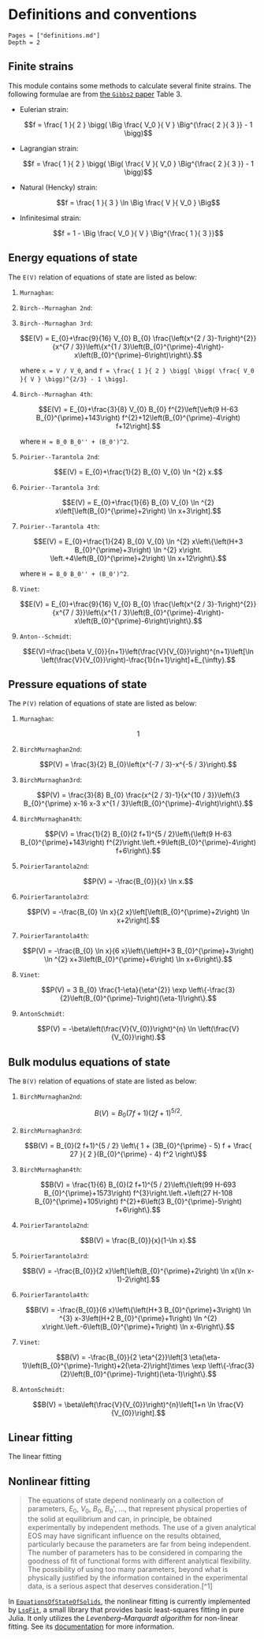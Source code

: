 # Definitions and conventions

```@contents
Pages = ["definitions.md"]
Depth = 2
```

## Finite strains

This module contains some methods to calculate several finite strains.
The following formulae are from
[the `Gibbs2` paper](https://www.sciencedirect.com/science/article/pii/S0010465511001470) Table 3.

- Eulerian strain:

  ```math
  f = \frac{ 1 }{ 2 } \bigg( \Big \frac{ V_0 }{ V } \Big^{\frac{ 2 }{ 3 }} - 1 \bigg)
  ```

- Lagrangian strain:

  ```math
  f = \frac{ 1 }{ 2 } \bigg( \Big( \frac{ V }{ V_0 } \Big^{\frac{ 2 }{ 3 }} - 1 \bigg)
  ```

- Natural (Hencky) strain:

  ```math
  f = \frac{ 1 }{ 3 } \ln \Big \frac{ V }{ V_0 } \Big
  ```

- Infinitesimal strain:

  ```math
  f = 1 - \Big \frac{ V_0 }{ V } \Big^{\frac{ 1 }{ 3 }}
  ```

## Energy equations of state

The ``E(V)`` relation of equations of state are listed as below:

1. `Murnaghan`:

2. `Birch--Murnaghan 2nd`:

   ```math
   ```

3. `Birch--Murnaghan 3rd`:

   ```math
   E(V) = E_{0}+\frac{9}{16} V_{0} B_{0} \frac{\left(x^{2 / 3}-1\right)^{2}}{x^{7 / 3}}\left\{x^{1 / 3}\left(B_{0}^{\prime}-4\right)-x\left(B_{0}^{\prime}-6\right)\right\}.
   ```

   where ``x = V / V_0``, and
   ``f = \frac{ 1 }{ 2 } \bigg[ \bigg( \frac{ V_0 }{ V } \bigg)^{2/3} - 1 \bigg]``.

4. `Birch--Murnaghan 4th`:

   ```math
   E(V) = E_{0}+\frac{3}{8} V_{0} B_{0} f^{2}\left[\left(9 H-63 B_{0}^{\prime}+143\right) f^{2}+12\left(B_{0}^{\prime}-4\right) f+12\right].
   ```

   where ``H = B_0 B_0'' + (B_0')^2``.

5. `Poirier--Tarantola 2nd`:

   ```math
   E(V) = E_{0}+\frac{1}{2} B_{0} V_{0} \ln ^{2} x.
   ```

6. `Poirier--Tarantola 3rd`:

   ```math
   E(V) = E_{0}+\frac{1}{6} B_{0} V_{0} \ln ^{2} x\left[\left(B_{0}^{\prime}+2\right) \ln x+3\right].
   ```

7. `Poirier--Tarantola 4th`:

   ```math
   E(V) = E_{0}+\frac{1}{24} B_{0} V_{0} \ln ^{2} x\left\{\left(H+3 B_{0}^{\prime}+3\right) \ln ^{2} x\right. \left.+4\left(B_{0}^{\prime}+2\right) \ln x+12\right\}.
   ```

   where ``H = B_0 B_0'' + (B_0')^2``.

8. `Vinet`:

   ```math
   E(V) = E_{0}+\frac{9}{16} V_{0} B_{0} \frac{\left(x^{2 / 3}-1\right)^{2}}{x^{7 / 3}}\left\{x^{1 / 3}\left(B_{0}^{\prime}-4\right)-x\left(B_{0}^{\prime}-6\right)\right\}.
   ```

9. `Anton--Schmidt`:

   ```math
   E(V)=\frac{\beta V_{0}}{n+1}\left(\frac{V}{V_{0}}\right)^{n+1}\left[\ln \left(\frac{V}{V_{0}}\right)-\frac{1}{n+1}\right]+E_{\infty}.
   ```

## Pressure equations of state

The ``P(V)`` relation of equations of state are listed as below:

1. `Murnaghan`:

   ```math
   1
   ```

2. `BirchMurnaghan2nd`:

   ```math
   P(V) = \frac{3}{2} B_{0}\left(x^{-7 / 3}-x^{-5 / 3}\right).
   ```

3. `BirchMurnaghan3rd`:

   ```math
   P(V) = \frac{3}{8} B_{0} \frac{x^{2 / 3}-1}{x^{10 / 3}}\left\{3 B_{0}^{\prime} x-16 x-3 x^{1 / 3}\left(B_{0}^{\prime}-4\right)\right\}.
   ```

4. `BirchMurnaghan4th`:

   ```math
   P(V) = \frac{1}{2} B_{0}(2 f+1)^{5 / 2}\left\{\left(9 H-63 B_{0}^{\prime}+143\right) f^{2}\right.\left.+9\left(B_{0}^{\prime}-4\right) f+6\right\}.
   ```

5. `PoirierTarantola2nd`:

   ```math
   P(V) = -\frac{B_{0}}{x} \ln x.
   ```

6. `PoirierTarantola3rd`:

   ```math
   P(V) = -\frac{B_{0} \ln x}{2 x}\left[\left(B_{0}^{\prime}+2\right) \ln x+2\right].
   ```

7. `PoirierTarantola4th`:

   ```math
   P(V) = -\frac{B_{0} \ln x}{6 x}\left\{\left(H+3 B_{0}^{\prime}+3\right) \ln ^{2} x+3\left(B_{0}^{\prime}+6\right) \ln x+6\right\}.
   ```

8. `Vinet`:

   ```math
   P(V) = 3 B_{0} \frac{1-\eta}{\eta^{2}} \exp \left\{-\frac{3}{2}\left(B_{0}^{\prime}-1\right)(\eta-1)\right\}.
   ```

9. `AntonSchmidt`:

   ```math
   P(V) = -\beta\left(\frac{V}{V_{0}}\right)^{n} \ln \left(\frac{V}{V_{0}}\right).
   ```

## Bulk modulus equations of state

The ``B(V)`` relation of equations of state are listed as below:

1. `BirchMurnaghan2nd`:

   ```math
   B(V) = B_{0}(7 f+1)(2 f+1)^{5 / 2}.
   ```

2. `BirchMurnaghan3rd`:

   ```math
   B(V) = B_{0}(2 f+1)^{5 / 2} \left\{ 1 + (3B_{0}^{\prime} - 5) f + \frac{ 27 }{ 2 }(B_{0}^{\prime} - 4) f^2 \right\}
   ```

3. `BirchMurnaghan4th`:

   ```math
   B(V) = \frac{1}{6} B_{0}(2 f+1)^{5 / 2}\left\{\left(99 H-693 B_{0}^{\prime}+1573\right) f^{3}\right.\left.+\left(27 H-108 B_{0}^{\prime}+105\right) f^{2}+6\left(3 B_{0}^{\prime}-5\right) f+6\right\}.
   ```

4. `PoirierTarantola2nd`:

   ```math
   B(V) = \frac{B_{0}}{x}(1-\ln x).
   ```

5. `PoirierTarantola3rd`:

   ```math
   B(V) = -\frac{B_{0}}{2 x}\left[\left(B_{0}^{\prime}+2\right) \ln x(\ln x-1)-2\right].
   ```

6. `PoirierTarantola4th`:

   ```math
   B(V) = -\frac{B_{0}}{6 x}\left\{\left(H+3 B_{0}^{\prime}+3\right) \ln ^{3} x-3\left(H+2 B_{0}^{\prime}+1\right) \ln ^{2} x\right.\left.-6\left(B_{0}^{\prime}+1\right) \ln x-6\right\}.
   ```

7. `Vinet`:

   ```math
   B(V) = -\frac{B_{0}}{2 \eta^{2}}\left[3 \eta(\eta-1)\left(B_{0}^{\prime}-1\right)+2(\eta-2)\right]\times \exp \left\{-\frac{3}{2}\left(B_{0}^{\prime}-1\right)(\eta-1)\right\}.
   ```

8. `AntonSchmidt`:

   ```math
   B(V) = \beta\left(\frac{V}{V_{0}}\right)^{n}\left[1+n \ln \frac{V}{V_{0}}\right].
   ```

## Linear fitting

The linear fitting

## Nonlinear fitting

> The equations of state depend nonlinearly on a collection of parameters,
> $E_0$, $V_0$, $B_0$, $B_0'$, ..., that represent physical properties of the
> solid at equilibrium and can, in principle, be obtained experimentally by
> independent methods. The use of a given analytical EOS may have significant
> influence on the results obtained, particularly because the parameters are far
> from being independent. The number of parameters has to be considered in
> comparing the goodness of fit of functional forms with different analytical
> flexibility. The possibility of using too many parameters, beyond what is
> physically justified by the information contained in the experimental data, is
> a serious aspect that deserves consideration.[^1]

In [`EquationsOfStateOfSolids`](https://github.com/MineralsCloud/EquationsOfStateOfSolids.jl),
the nonlinear fitting is currently implemented by
[`LsqFit`](https://github.com/JuliaNLSolvers/LsqFit.jl), a small library that
provides basic least-squares fitting in pure Julia. It only utilizes the
_Levenberg–Marquardt algorithm_ for non-linear fitting. See its
[documentation](https://github.com/JuliaNLSolvers/LsqFit.jl/blob/master/README.md)
for more information.
